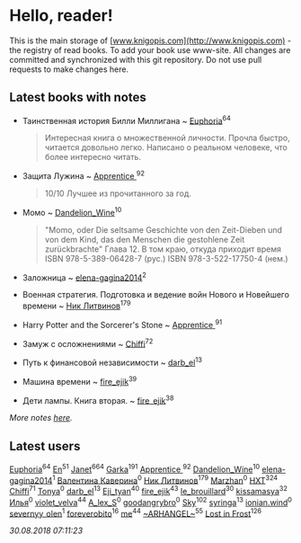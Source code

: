 # Hello, reader!
This is the main storage of [www.knigopis.com](http://www.knigopis.com) - the registry of read books.
To add your book use www-site. All changes are committed and synchronized with this git repository.
Do not use pull requests to make changes here.


## Latest books with notes
* Таинственная история Билли Миллигана ~ [Euphoria](users/106/106304994652616315178-google)<sup>64</sup>
    > Интересная книга о множественной личности. Прочла быстро, читается довольно легко. Написано о реальном человеке, что более интересно читать.

* Защита Лужина ~ [Apprentice ](users/528/52821952-vkontakte)<sup>92</sup>
    > 10/10 
    > Лучшее из прочитанного за год.

* Момо ~ [Dandelion_Wine](users/586/58602788-vkontakte)<sup>10</sup>
    > "Momo, oder Die seltsame Geschichte von den Zeit-Dieben und von dem Kind, das den Menschen die gestohlene Zeit zurückbrachte"
    > Глава 12. В том краю, откуда приходит время
    > ISBN 978-5-389-06428-7 (рус.)
    > ISBN 978-3-522-17750-4 (нем.)

* Заложница ~ [elena-gagina2014](users/208/208969292-yandex)<sup>2</sup>

* Военная стратегия. Подготовка и ведение войн Нового и Новейшего времени ~ [Ник Литвинов](users/241/241974816-vkontakte)<sup>179</sup>

* Harry Potter and the Sorcerer's Stone ~ [Apprentice ](users/528/52821952-vkontakte)<sup>91</sup>

* Замуж с осложнениями ~ [Chiffi](users/105/105831994080785626680-google)<sup>72</sup>

* Путь к финансовой независимости ~ [darb_el](users/184/184135339-vkontakte)<sup>13</sup>

* Машина времени ~ [fire_ejik](users/329/32903202-vkontakte)<sup>39</sup>

* Дети лампы. Книга вторая. ~ [fire_ejik](users/329/32903202-vkontakte)<sup>38</sup>


_More notes [here](latest_books_with_notes.md)._


## Latest users
[Euphoria](users/106/106304994652616315178-google)<sup>64</sup> 
[En](users/333/333646551-vkontakte)<sup>51</sup> 
[Janet](users/108/108113656204404967440-google)<sup>664</sup> 
[Garka](users/115/115753719718250012620-google)<sup>191</sup> 
[Apprentice ](users/528/52821952-vkontakte)<sup>92</sup> 
[Dandelion_Wine](users/586/58602788-vkontakte)<sup>10</sup> 
[elena-gagina2014](users/208/208969292-yandex)<sup>1</sup> 
[Валентина Каверина](users/282/2824946827022425099-mailru)<sup>0</sup> 
[Ник Литвинов](users/241/241974816-vkontakte)<sup>179</sup> 
[Marzhan](users/110/110565754199715103002-google)<sup>0</sup> 
[HXT](users/100/100002563462782-facebook)<sup>324</sup> 
[Chiffi](users/105/105831994080785626680-google)<sup>71</sup> 
[Tonya](users/107/107653618864404586169-google)<sup>0</sup> 
[darb_el](users/184/184135339-vkontakte)<sup>13</sup> 
[Eji_tyan](users/235/2352103981-twitter)<sup>40</sup> 
[fire_ejik](users/329/32903202-vkontakte)<sup>43</sup> 
[le_brouillard](users/133/13330781-vkontakte)<sup>30</sup> 
[kissamasya](users/684/68439978-vkontakte)<sup>32</sup> 
[Илья](users/116/116129929397924954448-google)<sup>0</sup> 
[violet_velva](users/116/116961712580551399099-google)<sup>44</sup> 
[A_lex_S](users/104/104452088751111617579-google)<sup>0</sup> 
[goodangrybro](users/113/113297173414505455315-google)<sup>0</sup> 
[Sky](users/118/118049897850017649660-google)<sup>102</sup> 
[syringa](users/570/57062183-vkontakte)<sup>13</sup> 
[ionian.wind](users/144/144458-vkontakte)<sup>0</sup> 
[severnyy_olen](users/113/113571576628170899835-google)<sup>1</sup> 
[foreverobito](users/481/481937529-vkontakte)<sup>16</sup> 
[me](users/381/381417697-yandex)<sup>44</sup> 
[~ARHANGEL~](users/642/64251996-vkontakte)<sup>55</sup> 
[Lost in Frost](users/103/103293621948650602575-google)<sup>126</sup> 


_30.08.2018 07:11:23_
